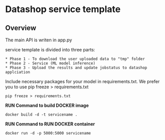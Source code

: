# Datashop service template

## Overview

The main API is writen in app.py



service template is divided into three parts:

    * Phase 1 - To download the user uploaded data to "tmp" folder
    * Phase 2 - Service (ML model inference)
    * Phase 3 - Upload the results and update jobstatus to datashop applciation

Include necessary packages for your model in requirements.txt. We prefer you to use pip freeze > requirements.txt 
```angular2html
pip freeze > requirements.txt
```

**RUN Command to build DOCKER image**


```
docker build -d -t servicename .
```

**RUN Command to RUN DOCKER container**

```
docker run -d -p 5000:5000 servicename
```
